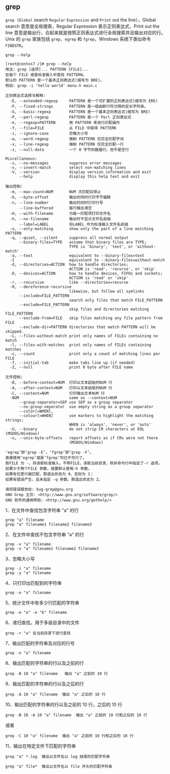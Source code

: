## grep

```grep```（```Global``` search ```Regular``` ```Expression``` and ```Print``` out the line），Global search 意思是全局搜索，Regular Expression 表示正则表达式，Print out the line 意思是输出行，合起来就是按照正则表达式进行全局搜索并且输出对应的行。Unix 的 ```grep``` 家族包括 ```grep```、```egrep``` 和 ```fgrep```，Windows 系统下类似命令 ```FINDSTR```。

```
grep --help
```

```
[root@centos7 /]# grep --help
用法: grep [选项]... PATTERN [FILE]...
在每个 FILE 或是标准输入中查找 PATTERN。
默认的 PATTERN 是一个基本正则表达式(缩写为 BRE)。
例如: grep -i 'hello world' menu.h main.c

正则表达式选择与解释:
  -E, --extended-regexp     PATTERN 是一个可扩展的正则表达式(缩写为 ERE)
  -F, --fixed-strings       PATTERN 是一组由断行符分隔的定长字符串。
  -G, --basic-regexp        PATTERN 是一个基本正则表达式(缩写为 BRE)
  -P, --perl-regexp         PATTERN 是一个 Perl 正则表达式
  -e, --regexp=PATTERN      用 PATTERN 来进行匹配操作
  -f, --file=FILE           从 FILE 中取得 PATTERN
  -i, --ignore-case         忽略大小写
  -w, --word-regexp         强制 PATTERN 仅完全匹配字词
  -x, --line-regexp         强制 PATTERN 仅完全匹配一行
  -z, --null-data           一个 0 字节的数据行，但不是空行

Miscellaneous:
  -s, --no-messages         suppress error messages
  -v, --invert-match        select non-matching lines
  -V, --version             display version information and exit
      --help                display this help text and exit

输出控制:
  -m, --max-count=NUM       NUM 次匹配后停止
  -b, --byte-offset         输出的同时打印字节偏移
  -n, --line-number         输出的同时打印行号
      --line-buffered       每行输出清空
  -H, --with-filename       为每一匹配项打印文件名
  -h, --no-filename         输出时不显示文件名前缀
      --label=LABEL         将LABEL 作为标准输入文件名前缀
  -o, --only-matching       show only the part of a line matching PATTERN
  -q, --quiet, --silent     suppress all normal output
      --binary-files=TYPE   assume that binary files are TYPE;
                            TYPE is 'binary', 'text', or 'without-match'
  -a, --text                equivalent to --binary-files=text
  -I                        equivalent to --binary-files=without-match
  -d, --directories=ACTION  how to handle directories;
                            ACTION is 'read', 'recurse', or 'skip'
  -D, --devices=ACTION      how to handle devices, FIFOs and sockets;
                            ACTION is 'read' or 'skip'
  -r, --recursive           like --directories=recurse
  -R, --dereference-recursive
                            likewise, but follow all symlinks
      --include=FILE_PATTERN
                            search only files that match FILE_PATTERN
      --exclude=FILE_PATTERN
                            skip files and directories matching FILE_PATTERN
      --exclude-from=FILE   skip files matching any file pattern from FILE
      --exclude-dir=PATTERN directories that match PATTERN will be skipped.
  -L, --files-without-match print only names of FILEs containing no match
  -l, --files-with-matches  print only names of FILEs containing matches
  -c, --count               print only a count of matching lines per FILE
  -T, --initial-tab         make tabs line up (if needed)
  -Z, --null                print 0 byte after FILE name

文件控制:
  -B, --before-context=NUM  打印以文本起始的NUM 行
  -A, --after-context=NUM   打印以文本结尾的NUM 行
  -C, --context=NUM         打印输出文本NUM 行
  -NUM                      same as --context=NUM
      --group-separator=SEP use SEP as a group separator
      --no-group-separator  use empty string as a group separator
      --color[=WHEN],
      --colour[=WHEN]       use markers to highlight the matching strings;
                            WHEN is 'always', 'never', or 'auto'
  -U, --binary              do not strip CR characters at EOL (MSDOS/Windows)
  -u, --unix-byte-offsets   report offsets as if CRs were not there
                            (MSDOS/Windows)

‘egrep’即‘grep -E’。‘fgrep’即‘grep -F’。
直接使用‘egrep’或是‘fgrep’均已不可行了。
若FILE 为 -，将读取标准输入。不带FILE，读取当前目录，除非命令行中指定了-r 选项。
如果少于两个FILE 参数，就要默认使用-h 参数。
如果有任意行被匹配，那退出状态为 0，否则为 1；
如果有错误产生，且未指定 -q 参数，那退出状态为 2。

请将错误报告给: bug-grep@gnu.org
GNU Grep 主页: <http://www.gnu.org/software/grep/>
GNU 软件的通用帮助: <http://www.gnu.org/gethelp/>

```

1、在文件中查找包含字符串 "a" 的行

```
grep "a" filename
grep "a" filename1 filename2 filename3
```

2、在文件中查找不包含字符串 "a" 的行

```
grep -v "a" filename
grep -v "a" filename1 filename2 filename3
```

3、忽略大小写

```
grep -i "a" filename
grep -y "a" filename
```

4、只打印出匹配到的字符串

```
grep -o "a" filename
```

5、统计文件中有多少行匹配的字符串

```
grep -e "a" -e "b" filename
```

6、递归查找，用于多级目录中的文件

```
grep -r "a" 在当前目录下进行查找
```

7、输出匹配的字符串及对应的行号

```
grep -n "a" filename
```

8、输出匹配的字符串的行以及之前的行

```
grep -B 10 "a" filename   输出 "a" 之前的 10 行
```

9、输出匹配的字符串的行以及之后的行

```
grep -A 10 "a" filename  输出 "a" 之后的 10 行
```

10、输出匹配的字符串的行以及之前的 10 行，之后的 10 行

```
grep -B 10 -A 10 "a" filename  输出 "a" 之前的 10 行和之后的 10 行
```

或者

```
grep -C 10 "a" filename  输出 "a" 之前的 10 行和之后的 10 行
```

11、输出在特定文件下匹配的字符串

```
grep "a" *.log  输出以文件名以 log 结尾的匹配字符串

grep "a" file*  输出以文件名以 file 开头的匹配字符串
```
